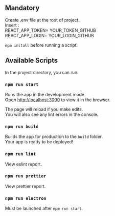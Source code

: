 ## Mandatory

Create .env file at the root of project.<br />
Insert :<br />
REACT_APP_TOKEN= YOUR_TOKEN_GITHUB<br />
REACT_APP_LOGIN= YOUR_LOGIN_GITHUB

`npm install` before running a script.

## Available Scripts

In the project directory, you can run:

### `npm run start`

Runs the app in the development mode.<br />
Open [http://localhost:3000](http://localhost:3000) to view it in the browser.

The page will reload if you make edits.<br />
You will also see any lint errors in the console.

### `npm run build`

Builds the app for production to the `build` folder.<br />
Your app is ready to be deployed!

### `npm run lint`

View eslint report.

### `npm run prettier`

View prettier report.

### `npm run electron`

Must be launched after `npm run start`.
